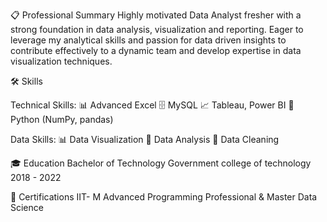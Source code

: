 📋 Professional Summary
Highly motivated Data Analyst fresher with a strong foundation in data analysis, visualization and reporting. 
Eager to leverage my analytical skills and passion for data driven insights to contribute effectively to a dynamic team and develop expertise in data visualization techniques.

🛠️ Skills

Technical Skills:
📊 Advanced Excel
🗄️ MySQL
📈 Tableau, Power BI
🐍 Python (NumPy, pandas)

Data Skills:
📊 Data Visualization
🧮 Data Analysis
🧹 Data Cleaning

🎓 Education
Bachelor of Technology
Government college of technology
2018 - 2022

📜 Certifications
IIT- M Advanced Programming Professional & Master Data Science
